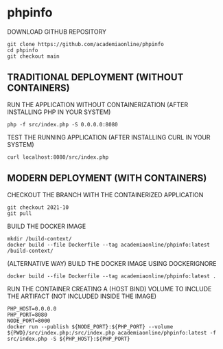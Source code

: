 # phpinfo

DOWNLOAD GITHUB REPOSITORY
```
git clone https://github.com/academiaonline/phpinfo
cd phpinfo
git checkout main
```
## TRADITIONAL DEPLOYMENT (WITHOUT CONTAINERS)
RUN THE APPLICATION WITHOUT CONTAINERIZATION (AFTER INSTALLING PHP IN YOUR SYSTEM)
```
php -f src/index.php -S 0.0.0.0:8080
```
TEST THE RUNNING APPLICATION (AFTER INSTALLING CURL IN YOUR SYSTEM)
```
curl localhost:8080/src/index.php
```
## MODERN DEPLOYMENT (WITH CONTAINERS)
CHECKOUT THE BRANCH WITH THE CONTAINERIZED APPLICATION
```
git checkout 2021-10
git pull
```
BUILD THE DOCKER IMAGE
```
mkdir /build-context/
docker build --file Dockerfile --tag academiaonline/phpinfo:latest /build-context/
```
(ALTERNATIVE WAY) BUILD THE DOCKER IMAGE USING DOCKERIGNORE
```
docker build --file Dockerfile --tag academiaonline/phpinfo:latest .
```
RUN THE CONTAINER CREATING A (HOST BIND) VOLUME TO INCLUDE THE ARTIFACT (NOT INCLUDED INSIDE THE IMAGE)
```
PHP_HOST=0.0.0.0
PHP_PORT=8080
NODE_PORT=8000
docker run --publish ${NODE_PORT}:${PHP_PORT} --volume ${PWD}/src/index.php:/src/index.php academiaonline/phpinfo:latest -f src/index.php -S ${PHP_HOST}:${PHP_PORT}
```
